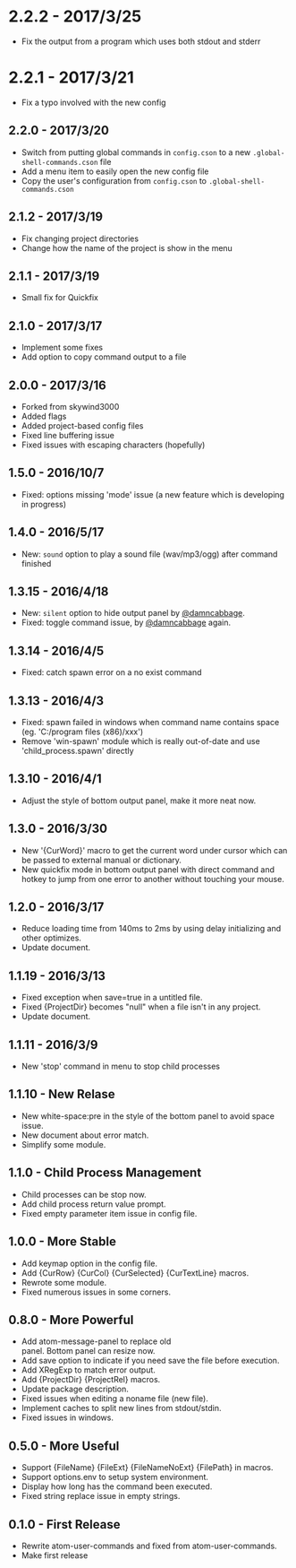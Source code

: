 # 2.2.2 - 2017/3/25
* Fix the output from a program which uses both stdout and stderr

# 2.2.1 - 2017/3/21
* Fix a typo involved with the new config

## 2.2.0 - 2017/3/20
* Switch from putting global commands in `config.cson` to a new `.global-shell-commands.cson` file
* Add a menu item to easily open the new config file
* Copy the user's configuration from `config.cson` to `.global-shell-commands.cson`

## 2.1.2 - 2017/3/19
* Fix changing project directories
* Change how the name of the project is show in the menu

## 2.1.1 - 2017/3/19
* Small fix for Quickfix

## 2.1.0 - 2017/3/17
* Implement some fixes
* Add option to copy command output to a file

## 2.0.0 - 2017/3/16
* Forked from skywind3000
* Added flags
* Added project-based config files
* Fixed line buffering issue
* Fixed issues with escaping characters (hopefully)

## 1.5.0 - 2016/10/7
* Fixed: options missing 'mode' issue (a new feature which is developing in progress)

## 1.4.0 - 2016/5/17
* New: `sound` option to play a sound file (wav/mp3/ogg) after command finished

## 1.3.15 - 2016/4/18
* New: `silent` option to hide output panel by  [@damncabbage](https://github.com/damncabbage).
* Fixed: toggle command issue, by [@damncabbage](https://github.com/damncabbage) again.

## 1.3.14 - 2016/4/5
* Fixed: catch spawn error on a no exist command

## 1.3.13 - 2016/4/3
* Fixed: spawn failed in windows when command name contains space (eg. 'C:/program files (x86)/xxx')
* Remove 'win-spawn' module which is really out-of-date and use 'child_process.spawn' directly

## 1.3.10 - 2016/4/1
* Adjust the style of bottom output panel, make it more neat now.

## 1.3.0 - 2016/3/30
* New '{CurWord}' macro to get the current word under cursor which can be  passed to external manual or dictionary.
* New quickfix mode in bottom output panel with direct command and hotkey to jump from one error to another without touching your mouse.

## 1.2.0 - 2016/3/17
* Reduce loading time from 140ms to 2ms by using delay initializing and other optimizes.
* Update document.

## 1.1.19 - 2016/3/13
* Fixed exception when save=true in a untitled file.
* Fixed {ProjectDir} becomes "null" when a file isn't in any project.
* Update document.

## 1.1.11 - 2016/3/9
* New 'stop' command in menu to stop child processes

## 1.1.10 - New Relase
* New white-space:pre in the style of the bottom panel to avoid space issue.
* New document about error match.
* Simplify some module.

## 1.1.0 - Child Process Management
* Child processes can be stop now.
* Add child process return value prompt.
* Fixed empty parameter item issue in config file.

## 1.0.0 - More Stable
* Add keymap option in the config file.
* Add {CurRow} {CurCol} {CurSelected} {CurTextLine} macros.
* Rewrote some module.
* Fixed numerous issues in some corners.

## 0.8.0 - More Powerful
* Add atom-message-panel to replace old <div> panel. Bottom panel can resize now.
* Add save option to indicate if you need save the file before execution.
* Add XRegExp to match error output.
* Add {ProjectDir} {ProjectRel} macros.
* Update package description.
* Fixed issues when editing a noname file (new file).
* Implement caches to split new lines from stdout/stdin.
* Fixed issues in windows.


## 0.5.0 - More Useful
* Support {FileName} {FileExt} {FileNameNoExt} {FilePath} in macros.
* Support options.env to setup system environment.
* Display how long has the command been executed.
* Fixed string replace issue in empty strings.

## 0.1.0 - First Release
* Rewrite atom-user-commands and fixed from atom-user-commands.
* Make first release
